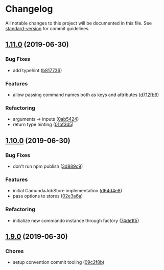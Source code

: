 # Changelog

All notable changes to this project will be documented in this file. See [standard-version](https://github.com/conventional-changelog/standard-version) for commit guidelines.

## [1.11.0](https://github.com/linkorb/commando/compare/v1.10.0...v1.11.0) (2019-06-30)


### Bug Fixes

* add typehint ([b817736](https://github.com/linkorb/commando/commit/b817736))


### Features

* allow passing command names both as keys and attributes ([d712fb6](https://github.com/linkorb/commando/commit/d712fb6))


### Refactoring

* arguments -> inputs ([0ab5424](https://github.com/linkorb/commando/commit/0ab5424))
* return type hinting ([01bf3d5](https://github.com/linkorb/commando/commit/01bf3d5))



## [1.10.0](https://github.com/linkorb/commando/compare/v1.9.0...v1.10.0) (2019-06-30)


### Bug Fixes

* don't run npm publish ([3d889c9](https://github.com/linkorb/commando/commit/3d889c9))


### Features

* initial CamundaJobStore implementation ([d64d4e8](https://github.com/linkorb/commando/commit/d64d4e8))
* pass options to stores ([02e3a6a](https://github.com/linkorb/commando/commit/02e3a6a))


### Refactoring

* initialize new commando instance through factory ([74de1f5](https://github.com/linkorb/commando/commit/74de1f5))



## [1.9.0](https://github.com/linkorb/commando/compare/v1.6.0...v1.9.0) (2019-06-30)


### Chores

* setup convention commit tooling ([09c2f8b](https://github.com/linkorb/commando/commit/09c2f8b))
